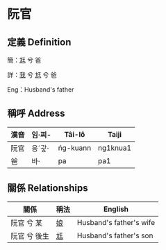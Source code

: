 # 阮官
## 定義 Definition
簡：[尪](member17.md) 兮 爸

詳：[我](member1.md) 兮 [尪](member17.md) 兮 爸

Eng：Husband's father

## 稱呼 Address

漢音 | 임·찌- | Tâi-lô | Taiji
--- | --- | --- | --- 
阮官 | 응ˊ과ᇫ· | ńg-kuann | ng1knua1 
爸 | 바· | pa | pa1 


## 關係 Relationships

關係 | 稱法 | English
--- | --- | --- 
阮官 兮 某 | [娘](member58.md) | Husband's father's wife
阮官 兮 後生 | [尪](member17.md) | Husband's father's son
